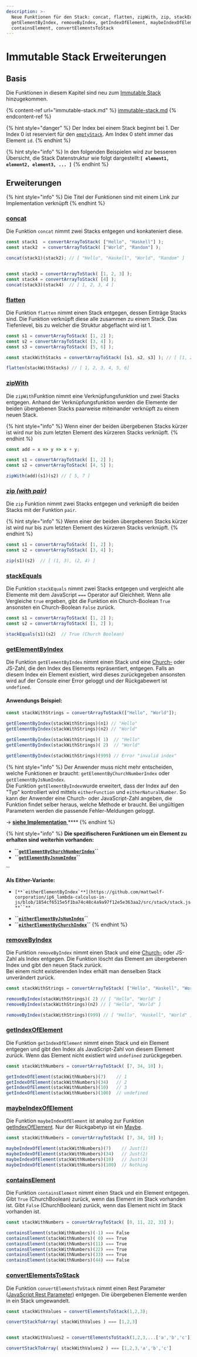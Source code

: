 ```yaml
---
description: >-
  Neue Funktionen für den Stack: concat, flatten, zipWith, zip, stackEquals,
  getElementByIndex, removeByIndex, getIndexOfElement, maybeIndexOfElement,
  containsElement, convertElementsToStack
---
```


# Immutable Stack Erweiterungen

## Basis

Die Funktionen in diesem Kapitel sind neu zum [Immutable Stack](immutable-stack.md) hinzugekommen.

{% content-ref url="immutable-stack.md" %}
[immutable-stack.md](immutable-stack.md)
{% endcontent-ref %}

{% hint style="danger" %}
Der Index bei einem Stack beginnt bei 1. Der Index 0 ist reserviert für den [`emptyStack`](immutable-stack.md#empty-stack). Am Index 0 steht immer das Element `id`.
{% endhint %}

{% hint style="info" %}
In den folgenden Beispielen wird zur besseren Übersicht, die Stack Datenstruktur wie folgt dargestellt:**`[ element1, element2, element3, ... ]`**
{% endhint %}

## Erweiterungen

{% hint style="info" %}
Die Titel der Funktionen sind mit einem Link zur Implementation verknüpft
{% endhint %}

### [concat](https://github.com/mattwolf-corporation/ip6\_lambda-calculus-in-js/blob/aa8e41e3aff711a63a0f1ece95931753b297ca24/src/stack/stack.js#L732)

Die Funktion `concat` nimmt zwei Stacks entgegen und konkateniert diese.

```javascript
const stack1  = convertArrayToStack( ["Hello", "Haskell"] );
const stack2  = convertArrayToStack( ["World", "Random"] );

concat(stack1)(stack2); // [ "Hello", "Haskell", "World", "Random" ]


const stack3 = convertArrayToStack( [1, 2, 3] );
const stack4 = convertArrayToStack( [4] );
concat(stack3)(stack4)  // [ 1, 2, 3, 4 ]
```

### [flatten](https://github.com/mattwolf-corporation/ip6\_lambda-calculus-in-js/blob/aa8e41e3aff711a63a0f1ece95931753b297ca24/src/stack/stack.js#L766)

Die Funktion `flatten` nimmt einen Stack entgegen, dessen Einträge Stacks sind. Die Funktion verknüpft diese alle zusammen zu einem Stack. Das Tiefenlevel, bis zu welcher die Struktur abgeflacht wird ist 1.

```javascript
const s1 = convertArrayToStack( [1, 2] );
const s2 = convertArrayToStack( [3, 4] );
const s3 = convertArrayToStack( [5, 6] );

const stackWithStacks = convertArrayToStack( [s1, s2, s3] ); // [ [1, 2], [3, 4], [5, 6] ]

flatten(stackWithStacks) // [ 1, 2, 3, 4, 5, 6]
```

### [zipWith](https://github.com/mattwolf-corporation/ip6\_lambda-calculus-in-js/blob/aa8e41e3aff711a63a0f1ece95931753b297ca24/src/stack/stack.js#L793)

Die `zipWith`Funktion nimmt eine Verknüpfungsfunktion und zwei Stacks entgegen. Anhand der Verknüpfungsfunktion werden die Elemente der beiden übergebenen Stacks paarweise miteinander verknüpft zu einem neuen Stack.

{% hint style="info" %}
Wenn einer der beiden übergebenen Stacks kürzer ist wird nur bis zum letzten Element des kürzeren Stacks verknüpft.
{% endhint %}

```javascript
const add = x => y => x + y;

const s1 = convertArrayToStack( [1, 2] );
const s2 = convertArrayToStack( [4, 5] );

zipWith(add)(s1)(s2) // [ 5, 7 ]
```

### [zip _(with pair)_](https://github.com/mattwolf-corporation/ip6\_lambda-calculus-in-js/blob/aa8e41e3aff711a63a0f1ece95931753b297ca24/src/stack/stack.js#L846)

Die `zip` Funktion nimmt zwei Stacks entgegen und verknüpft die beiden Stacks mit der Funktion `pair`.

{% hint style="info" %}
Wenn einer der beiden übergebenen Stacks kürzer ist wird nur bis zum letzten Element des kürzeren Stacks verknüpft.
{% endhint %}

```javascript
const s1 = convertArrayToStack( [1, 2] );
const s2 = convertArrayToStack( [3, 4] );

zip(s1)(s2)  // [ (1, 3), (2, 4) ]
```

### [stackEquals](https://github.com/mattwolf-corporation/ip6\_lambda-calculus-in-js/blob/aa8e41e3aff711a63a0f1ece95931753b297ca24/src/stack/stack.js#L861)

Die Funktion `stackEquals` nimmt zwei Stacks entgegen und vergleicht alle Elemente mit dem JavaScript `===` Operator auf Gleichheit. Wenn alle Vergleiche `true` ergeben, gibt die Funktion ein Church-Boolean `True` ansonsten ein Church-Boolean `False` zurück.

```javascript
const s1 = convertArrayToStack( [1, 2] );
const s2 = convertArrayToStack( [1, 2] );

stackEquals(s1)(s2)  // True (Church Boolean)
```

### [getElementByIndex](https://github.com/mattwolf-corporation/ip6\_lambda-calculus-in-js/blob/aa8e41e3aff711a63a0f1ece95931753b297ca24/src/stack/stack.js#L242)

Die Funktion `getElementByIndex` nimmt einen Stack und eine [Church-](church-encodings-zahlen-und-boolesche-werte.md#church-zahlen) oder JS-Zahl, die den Index des Elements repräsentiert, entgegen. Falls an diesem Index ein Element existiert, wird dieses zurückgegeben ansonsten wird auf der Console einer Error geloggt und der Rückgabewert ist `undefined`.

#### Anwendungs Beispiel:

```javascript
const stackWithStrings = convertArrayToStack(["Hello", "World"]);

getElementByIndex(stackWithStrings)(n1) // "Hello"
getElementByIndex(stackWithStrings)(n2) // "World"

getElementByIndex(stackWithStrings)( 1)  // "Hello"
getElementByIndex(stackWithStrings)( 2)  // "World"

getElementByIndex(stackWithStrings)(999) // Error "invalid index" 
```

{% hint style="info" %}
Der Anwender muss nicht mehr entscheiden, welche Funktionen er braucht: `getElementByChurchNumberIndex` oder `getElementByJsNumIndex`.\
Die Funktion `getElementByIndex`wurde erweitert, dass der Index auf den "Typ" kontrolliert wird mittels `eitherFunction` und `eitherNaturalNumber`. So kann der Anwender eine Church- oder JavaScript-Zahl angeben, die Funktion findet selber heraus, welche Methode er braucht. Bei ungültigen Parametern werden die passende Fehler-Meldungen geloggt.

\-> [**siehe Implementation** ](https://github.com/mattwolf-corporation/ip6\_lambda-calculus-in-js/blob/aa5fce355f2e5786ee8b8948339a0b9706839253/src/stack/stack.js#L293)\*\*\*\*
{% endhint %}

{% hint style="info" %}
**Die spezifischeren Funktionen um ein Element zu erhalten sind weiterhin vorhanden:**

* **\`\`**[**`getElementByChurchNumberIndex`**](https://github.com/mattwolf-corporation/ip6\_lambda-calculus-in-js/blob/1854cf6515e5f1ba74c48c4a9a97f12e5e363aa2/src/stack/stack.js#L319)**\`\`**
* **\`\`**[**`getElementByJsnumIndex`**](https://github.com/mattwolf-corporation/ip6\_lambda-calculus-in-js/blob/1854cf6515e5f1ba74c48c4a9a97f12e5e363aa2/src/stack/stack.js#L332)**\`\`**

**\`\`**

**Als Either-Variante:**

* ```
  [**`eitherElementByIndex`**](https://github.com/mattwolf-corporation/ip6_lambda-calculus-in-js/blob/1854cf6515e5f1ba74c48c4a9a97f12e5e363aa2/src/stack/stack.js#L270) **``**
  ```
* **\`\`**[**`eitherElementByJsNumIndex`**](https://github.com/mattwolf-corporation/ip6\_lambda-calculus-in-js/blob/1854cf6515e5f1ba74c48c4a9a97f12e5e363aa2/src/stack/stack.js#L306)**\`\`**
* **\`\`**[**`eitherElementByChurchIndex`**](https://github.com/mattwolf-corporation/ip6\_lambda-calculus-in-js/blob/1854cf6515e5f1ba74c48c4a9a97f12e5e363aa2/src/stack/stack.js#L290)**\`\`**
{% endhint %}

### [removeByIndex](https://github.com/mattwolf-corporation/ip6\_lambda-calculus-in-js/blob/aa8e41e3aff711a63a0f1ece95931753b297ca24/src/stack/stack.js#L664)

Die Funktion `removeByIndex` nimmt einen Stack und eine [Church-](church-encodings-zahlen-und-boolesche-werte.md#church-zahlen) oder JS-Zahl als Index entgegen. Die Funktion löscht das Element am übergebenen Index und gibt den neuen Stack zurück.\
Bei einem nicht existierenden Index erhält man denselben Stack unverändert zurück.

```javascript
const stackWithStrings = convertArrayToStack( ["Hello", "Haskell", "World"] );

removeByIndex(stackWithStrings)( 2) // [ "Hello", "World" ]
removeByIndex(stackWithStrings)(n2) // [ "Hello", "World" ]

removeByIndex(stackWithStrings)(999) // [ "Hello", "Haskell", "World" ]
```

### [getIndexOfElement](https://github.com/mattwolf-corporation/ip6\_lambda-calculus-in-js/blob/aa8e41e3aff711a63a0f1ece95931753b297ca24/src/stack/stack.js#L368)

Die Funktion `getIndexOfElement` nimmt einen Stack und ein Element entgegen und gibt den Index als JavaScript-Zahl von diesem Element zurück. Wenn das Element nicht existiert wird `undefined` zurückgegeben.

```javascript
const stackWithNumbers = convertArrayToStack( [7, 34, 10] );

getIndexOfElement(stackWithNumbers)(7)    // 1
getIndexOfElement(stackWithNumbers)(34)   // 2
getIndexOfElement(stackWithNumbers)(10)   // 3
getIndexOfElement(stackWithNumbers)(100)  // undefined
```

### [maybeIndexOfElement](https://github.com/mattwolf-corporation/ip6\_lambda-calculus-in-js/blob/aa8e41e3aff711a63a0f1ece95931753b297ca24/src/stack/stack.js#L396)

Die Funktion `maybeIndexOfElement` ist analog zur Funktion [getIndexOfElement](immutable-stack-erweiterungen.md#getindexofelement). Nur der Rückgabetyp ist ein [Maybe](maybe.md).

```javascript
const stackWithNumbers = convertArrayToStack( [7, 34, 10] );

maybeIndexOfElement(stackWithNumbers)(7)    // Just(1)
maybeIndexOfElement(stackWithNumbers)(34)   // Just(2)
maybeIndexOfElement(stackWithNumbers)(10)   // Just(3)
maybeIndexOfElement(stackWithNumbers)(100)  // Nothing
```

### [containsElement](https://github.com/mattwolf-corporation/ip6\_lambda-calculus-in-js/blob/1854cf6515e5f1ba74c48c4a9a97f12e5e363aa2/src/stack/stack.js#L414)

Die Funktion `containsElement` nimmt einen Stack und ein Element entgegen. Gibt `True` (ChurchBoolean) zurück, wenn das Element im Stack vorhanden ist. Gibt `False` (ChurchBoolean) zurück, wenn das Element nicht im Stack vorhanden ist.

```javascript
const stackWithNumbers = convertArrayToStack( [0, 11, 22, 33] );

containsElement(stackWithNumbers)(-1) === False
containsElement(stackWithNumbers)( 0) === True
containsElement(stackWithNumbers)(11) === True
containsElement(stackWithNumbers)(22) === True
containsElement(stackWithNumbers)(33) === True
containsElement(stackWithNumbers)(44) === False
```

### [convertElementsToStack](https://github.com/mattwolf-corporation/ip6\_lambda-calculus-in-js/blob/aa8e41e3aff711a63a0f1ece95931753b297ca24/src/stack/stack.js#L452)

Die Funktion `convertElementsToStack` nimmt einen Rest Parameter ([JavaScript Rest Parameter](https://developer.mozilla.org/de/docs/Web/JavaScript/Reference/Functions/rest\_parameters)) entgegen. Die übergebenen Elemente werden in ein Stack umgewandelt.

```javascript
const stackWithValues = convertElementsToStack(1,2,3);

convertStackToArray( stackWithValues ) === [1,2,3]


const stackWithValues2 = convertElementsToStack(1,2,3,...['a','b','c']);

convertStackToArray( stackWithValues2 ) === [1,2,3,'a','b','c']
```
